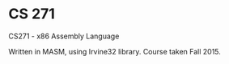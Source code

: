# CS 271

CS271 - x86 Assembly Language

Written in MASM, using Irvine32 library. Course taken Fall 2015.

